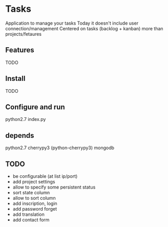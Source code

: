# Tasks

Application to manage your tasks
Today it doesn't include user connection/management
Centered on tasks (backlog + kanban) more than projects/fetaures

## Features

TODO

## Install

TODO

## Configure and run

python2.7 index.py

## depends

python2.7
cherrypy3 (python-cherrypy3)
mongodb

## TODO

 * be configurable (at list ip/port)
 * add project settings
 * allow to specify some persistent status
 * sort state column
 * allow to sort column
 * add inscription, login
 * add password forget
 * add translation
 * add contact form
